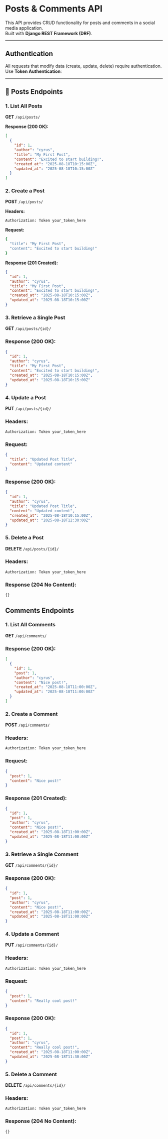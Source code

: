 # Posts & Comments API

This API provides CRUD functionality for posts and comments in a social media application.  
Built with **Django REST Framework (DRF)**.

---

## Authentication

All requests that modify data (create, update, delete) require authentication.  
Use **Token Authentication**:


---

## 📌 Posts Endpoints

### 1. List All Posts
**GET** `/api/posts/`

**Response (200 OK):**
```json
[
  {
    "id": 1,
    "author": "cyrus",
    "title": "My First Post",
    "content": "Excited to start building!",
    "created_at": "2025-08-18T10:15:00Z",
    "updated_at": "2025-08-18T10:15:00Z"
  }
]
```

### 2. Create a Post
**POST** `/api/posts/`

**Headers:**
```
Authorization: Token your_token_here
```
**Request:**
```bash
{
  "title": "My First Post",
  "content": "Excited to start building!"
}
```
**Response (201 Created):**
```json
{
  "id": 1,
  "author": "cyrus",
  "title": "My First Post",
  "content": "Excited to start building!",
  "created_at": "2025-08-18T10:15:00Z",
  "updated_at": "2025-08-18T10:15:00Z"
}
```
### 3. Retrieve a Single Post

**GET** `/api/posts/{id}/`

### Response (200 OK):
```json
{
  "id": 1,
  "author": "cyrus",
  "title": "My First Post",
  "content": "Excited to start building!",
  "created_at": "2025-08-18T10:15:00Z",
  "updated_at": "2025-08-18T10:15:00Z"
}
```
### 4. Update a Post

**PUT** `/api/posts/{id}/`

### Headers:
```
Authorization: Token your_token_here
```

### Request:
```json
{
  "title": "Updated Post Title",
  "content": "Updated content"
}
```

### Response (200 OK):
```json
{
  "id": 1,
  "author": "cyrus",
  "title": "Updated Post Title",
  "content": "Updated content",
  "created_at": "2025-08-18T10:15:00Z",
  "updated_at": "2025-08-18T12:30:00Z"
}
```
### 5. Delete a Post
**DELETE** `/api/posts/{id}/`

### Headers:
```
Authorization: Token your_token_here
```

### Response (204 No Content):
```
{}
```

## Comments Endpoints
### 1. List All Comments

**GET** `/api/comments/`

### Response (200 OK):
```json
[
  {
    "id": 1,
    "post": 1,
    "author": "cyrus",
    "content": "Nice post!",
    "created_at": "2025-08-18T11:00:00Z",
    "updated_at": "2025-08-18T11:00:00Z"
  }
]
```
### 2. Create a Comment

**POST** `/api/comments/`

### Headers:
```
Authorization: Token your_token_here
```

### Request:
```json
{
  "post": 1,
  "content": "Nice post!"
}
```

### Response (201 Created):
```json
{
  "id": 1,
  "post": 1,
  "author": "cyrus",
  "content": "Nice post!",
  "created_at": "2025-08-18T11:00:00Z",
  "updated_at": "2025-08-18T11:00:00Z"
}
```
### 3. Retrieve a Single Comment

**GET** `/api/comments/{id}/`

### Response (200 OK):
```json
{
  "id": 1,
  "post": 1,
  "author": "cyrus",
  "content": "Nice post!",
  "created_at": "2025-08-18T11:00:00Z",
  "updated_at": "2025-08-18T11:00:00Z"
}
```
### 4. Update a Comment

**PUT** `/api/comments/{id}/`

### Headers:
```
Authorization: Token your_token_here
```

### Request:
```json
{
  "post": 1,
  "content": "Really cool post!"
}
```

### Response (200 OK):
```json
{
  "id": 1,
  "post": 1,
  "author": "cyrus",
  "content": "Really cool post!",
  "created_at": "2025-08-18T11:00:00Z",
  "updated_at": "2025-08-18T11:30:00Z"
}
```
### 5. Delete a Comment

**DELETE** `/api/comments/{id}/`

### Headers:
```
Authorization: Token your_token_here
```

### Response (204 No Content):
```
{}
```